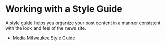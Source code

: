# Working with a Style Guide

A style guide helps you organize your post content in a manner consistent with the look and feel of the news site.

* [Media Milwaukee Style Guide](http://mediamilwaukee.com/style-guide)



